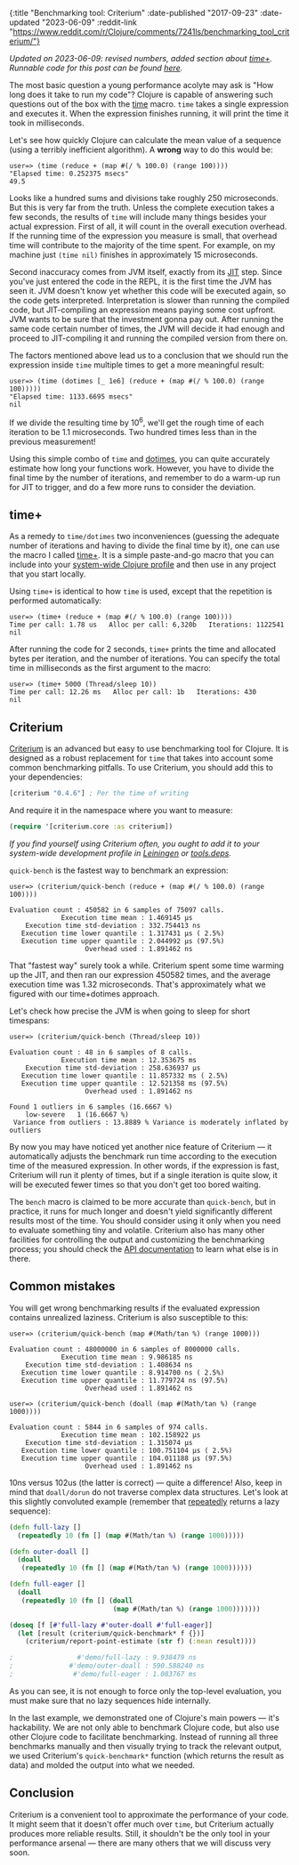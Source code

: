 {:title "Benchmarking tool: Criterium"
 :date-published "2017-09-23"
 :date-updated "2023-06-09"
 :reddit-link "https://www.reddit.com/r/Clojure/comments/7241ls/benchmarking_tool_criterium/"}

_Updated on 2023-06-09: revised numbers, added section about
[time+](/kb/benchmarking/time-plus/)._  
_Runnable code for this post can be found
[here](https://github.com/clojure-goes-fast/clojure-goes-fast.com/tree/master/code/criterium)._

The most basic question a young performance acolyte may ask is "How long does it
take to run my code"? Clojure is capable of answering such questions out of the
box with the [time](http://clojuredocs.org/clojure.core/time) macro. `time`
takes a single expression and executes it. When the expression finishes running,
it will print the time it took in milliseconds.

Let's see how quickly Clojure can calculate the mean value of a sequence (using
a terribly inefficient algorithm). A **wrong** way to do this would be:

```clojure-repl
user=> (time (reduce + (map #(/ % 100.0) (range 100))))
"Elapsed time: 0.252375 msecs"
49.5
```

Looks like a hundred sums and divisions take roughly 250 microseconds. But this
is very far from the truth. Unless the complete execution takes a few seconds,
the results of `time` will include many things besides your actual expression.
First of all, it will count in the overall execution overhead. If the running
time of the expression you measure is small, that overhead time will contribute
to the majority of the time spent. For example, on my machine just `(time nil)`
finishes in approximately 15 microseconds.

Second inaccuracy comes from JVM itself, exactly from
its [JIT](https://en.wikipedia.org/wiki/Just-in-time_compilation) step. Since
you've just entered the code in the REPL, it is the first time the JVM has seen
it. JVM doesn't know yet whether this code will be executed again, so the code
gets interpreted. Interpretation is slower than running the compiled code, but
JIT-compiling an expression means paying some cost upfront. JVM wants to be sure
that the investment gonna pay out. After running the same code certain number of
times, the JVM will decide it had enough and proceed to JIT-compiling it and
running the compiled version from there on.

The factors mentioned above lead us to a conclusion that we should run the
expression inside `time` multiple times to get a more meaningful result:

```clojure-repl
user=> (time (dotimes [_ 1e6] (reduce + (map #(/ % 100.0) (range 100)))))
"Elapsed time: 1133.6695 msecs"
nil
```

If we divide the resulting time by 10<sup>6</sup>, we'll get the rough time of
each iteration to be 1.1 microseconds. Two hundred times less than in the
previous measurement!

Using this simple combo of `time`
and [dotimes](https://clojuredocs.org/clojure.core/dotimes), you can quite
accurately estimate how long your functions work. However, you have to divide
the final time by the number of iterations, and remember to do a warm-up run for
JIT to trigger, and do a few more runs to consider the deviation.

## time+

As a remedy to `time/dotimes` two inconveniences (guessing the adequate number
of iterations and having to divide the final time by it), one can use the macro
I called [time+](/kb/benchmarking/time-plus/). It is a simple paste-and-go macro
that you can include into your [system-wide Clojure
profile](https://gist.github.com/alexander-yakushev/63515455759e66bfa19dbaa126fccf56)
and then use in any project that you start locally.

Using `time+` is identical to how `time` is used, except that the repetition
is performed automatically:

```clojure-repl
user=> (time+ (reduce + (map #(/ % 100.0) (range 100))))
Time per call: 1.78 us   Alloc per call: 6,320b   Iterations: 1122541
nil
```

After running the code for 2 seconds, `time+` prints the time and allocated
bytes per iteration, and the number of iterations. You can specify the total
time in milliseconds as the first argument to the macro:


```clojure-repl
user=> (time+ 5000 (Thread/sleep 10))
Time per call: 12.26 ms   Alloc per call: 1b   Iterations: 430
nil
```

## Criterium

[Criterium](https://github.com/hugoduncan/criterium) is an advanced but easy to
use benchmarking tool for Clojure. It is designed as a robust replacement for
`time` that takes into account some common benchmarking pitfalls. To use
Criterium, you should add this to your dependencies:

```clojure
[criterium "0.4.6"] ; Per the time of writing
```

And require it in the namespace where you want to measure:

```clojure
(require '[criterium.core :as criterium])
```

*If you find yourself using Criterium often, you ought to add it to your
system-wide development profile
in
[Leiningen](https://github.com/technomancy/leiningen/blob/master/doc/PROFILES.md#default-profiles) or
[tools.deps](https://github.com/boot-clj/boot/wiki/Configuring-Boot#configuring-your-clojure-project).*

`quick-bench` is the fastest way to benchmark an expression:

```clojure-repl
user=> (criterium/quick-bench (reduce + (map #(/ % 100.0) (range 100))))

Evaluation count : 450582 in 6 samples of 75097 calls.
             Execution time mean : 1.469145 µs
    Execution time std-deviation : 332.754413 ns
   Execution time lower quantile : 1.317431 µs ( 2.5%)
   Execution time upper quantile : 2.044992 µs (97.5%)
                   Overhead used : 1.891462 ns
```

That "fastest way" surely took a while. Criterium spent some time warming up the
JIT, and then ran our expression 450582 times, and the average execution time
was 1.32 microseconds. That's approximately what we figured with our
time+dotimes approach.

Let's check how precise the JVM is when going to sleep for short timespans:

```clojure-repl
user=> (criterium/quick-bench (Thread/sleep 10))

Evaluation count : 48 in 6 samples of 8 calls.
             Execution time mean : 12.353675 ms
    Execution time std-deviation : 258.636937 µs
   Execution time lower quantile : 11.857332 ms ( 2.5%)
   Execution time upper quantile : 12.521358 ms (97.5%)
                   Overhead used : 1.891462 ns

Found 1 outliers in 6 samples (16.6667 %)
	low-severe	 1 (16.6667 %)
 Variance from outliers : 13.8889 % Variance is moderately inflated by outliers
```

By now you may have noticed yet another nice feature of Criterium — it
automatically adjusts the benchmark run time according to the execution time of
the measured expression. In other words, if the expression is fast, Criterium
will run it plenty of times, but if a single iteration is quite slow, it will be
executed fewer times so that you don't get too bored waiting.

The `bench` macro is claimed to be more accurate than `quick-bench`, but in
practice, it runs for much longer and doesn't yield significantly different
results most of the time. You should consider using it only when you need to
evaluate something tiny and volatile. Criterium also has many other facilities
for controlling the output and customizing the benchmarking process; you should
check the [API documentation](https://cljdoc.org/d/criterium/criterium/0.4.6/api/criterium.core)
to learn what else is in there.

## Common mistakes

You will get wrong benchmarking results if the evaluated expression contains
unrealized laziness. Criterium is also susceptible to this:

```clojure-repl
user=> (criterium/quick-bench (map #(Math/tan %) (range 1000)))

Evaluation count : 48000000 in 6 samples of 8000000 calls.
             Execution time mean : 9.986185 ns
    Execution time std-deviation : 1.408634 ns
   Execution time lower quantile : 8.914700 ns ( 2.5%)
   Execution time upper quantile : 11.779724 ns (97.5%)
                   Overhead used : 1.891462 ns

user=> (criterium/quick-bench (doall (map #(Math/tan %) (range 1000))))

Evaluation count : 5844 in 6 samples of 974 calls.
             Execution time mean : 102.158922 µs
    Execution time std-deviation : 1.315074 µs
   Execution time lower quantile : 100.751104 µs ( 2.5%)
   Execution time upper quantile : 104.011188 µs (97.5%)
                   Overhead used : 1.891462 ns
```

10ns versus 102us (the latter is correct) — quite a difference! Also, keep in
mind that `doall/dorun` do not traverse complex data structures. Let's look at
this slightly convoluted example (remember
that [repeatedly](http://clojuredocs.org/clojure.core/repeatedly) returns a lazy
sequence):

```clojure
(defn full-lazy []
  (repeatedly 10 (fn [] (map #(Math/tan %) (range 1000)))))

(defn outer-doall []
  (doall
   (repeatedly 10 (fn [] (map #(Math/tan %) (range 1000))))))

(defn full-eager []
  (doall
   (repeatedly 10 (fn [] (doall
                          (map #(Math/tan %) (range 1000)))))))

(doseq [f [#'full-lazy #'outer-doall #'full-eager]]
  (let [result (criterium/quick-benchmark* f {})]
    (criterium/report-point-estimate (str f) (:mean result))))

;                #'demo/full-lazy : 9.938479 ns
;              #'demo/outer-doall : 590.588240 ns
;               #'demo/full-eager : 1.083767 ms
```

As you can see, it is not enough to force only the top-level evaluation, you
must make sure that no lazy sequences hide internally.

In the last example, we demonstrated one of Clojure's main powers — it's
hackability. We are not only able to benchmark Clojure code, but also use other
Clojure code to facilitate benchmarking. Instead of running all three benchmarks
manually and then visually trying to track the relevant output, we used
Criterium's `quick-benchmark*` function (which returns the result as data) and
molded the output into what we needed.

## Conclusion

Criterium is a convenient tool to approximate the performance of your code. It
might seem that it doesn't offer much over `time`, but Criterium actually
produces more reliable results. Still, it shouldn't be the only tool in your
performance arsenal — there are many others that we will discuss very soon.
